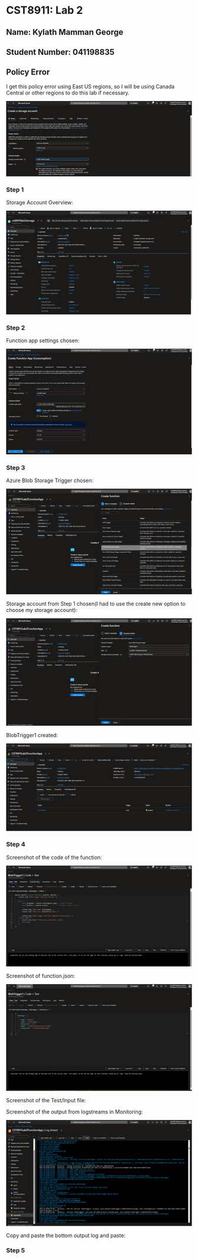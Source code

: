 # CST8911: Lab 2

## Name: Kylath Mamman George

## Student Number: 041198835

## Policy Error

I get this policy error using East US regions, so I will be using Canada Central or other regions to do this lab if necessary.

![Policy error](image-1.png)

### Step 1

Storage Account Overview:

![Storage account settings](image-4.png)

### Step 2

Function app settings chosen:

![Function App settings](image-3.png)

### Step 3

Azure Blob Storage Trigger chosen:

![Azure blob storage chosen](image-5.png)

Storage account from Step 1 chosen(I had to use the create new option to choose my storage account):

![storage account chosen](image-6.png)

BlobTrigger1 created:

![Trigger created](image-7.png)

### Step 4

Screenshot of the code of the function:

![Function code](image-8.png)

Screenshot of function.json:

![function.json](image-9.png)

Screenshot of the Test/Input file:

Screenshot of the output from logstreams in Monitoring:

![Logstream of output](image-10.png)

Copy and paste the bottom output log and paste:

### Step 5
